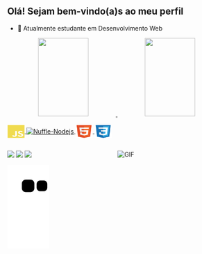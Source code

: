 ## Olá! Sejam bem-vindo(a)s ao meu perfil

- 🧠 Atualmente estudante em Desenvolvimento Web

<div align="center">
  <a href="https://github.com/Nuffle">
  <img height="180em" width="48%" src="https://github-readme-stats.vercel.app/api?username=Nuffle&show_icons=true&theme=dark&include_all_commits=true&count_private=true"/>
  <img height="180em" width="48%" src="https://github-readme-stats.vercel.app/api/top-langs/?username=Nuffle&layout=compact&langs_count=7&theme=dark"/>
</div>
<div style="display: inline_block"><br>
  <img align="center" alt="Nuffle-Js" height="30" width="40" src="https://raw.githubusercontent.com/devicons/devicon/master/icons/javascript/javascript-plain.svg">
  <img align="center" alt="Nuffle-Nodejs" height="30" width="40" src="https://cdn.jsdelivr.net/gh/devicons/devicon/icons/nodejs/nodejs-plain.svg">
  <img align="center" alt="Nuffle-HTML" height="30" width="40" src="https://raw.githubusercontent.com/devicons/devicon/master/icons/html5/html5-original.svg">
  <img align="center" alt="Nuffle-CSS" height="30" width="40" src="https://raw.githubusercontent.com/devicons/devicon/master/icons/css3/css3-original.svg">
</div>
  
##

   <a target="_blank" rel="noopener noreferrer" href="https://mir-s3-cdn-cf.behance.net/project_modules/max_1200/5eeea355389655.59822ff824b72.gif"><img align="right" height="150" width="250" alt="GIF" src="https://mir-s3-cdn-cf.behance.net/project_modules/max_1200/5eeea355389655.59822ff824b72.gif" data-canonical-src="https://miro.medium.com/max/1360/1*IRGHmiGsa16stedQvIaZfw.gif" style="max-width:100%;"></a>
  
<div> 

  <a href="https://www.instagram.com/arthurffs.js/" target="_blank"><img src="https://img.shields.io/badge/-Instagram-%23E4405F?style=for-the-badge&logo=instagram&logoColor=white" target="_blank"></a>
  <a href = "mailto:arthurfortunato1010@gmail.com"><img src="https://img.shields.io/badge/-Gmail-%23333?style=for-the-badge&logo=gmail&logoColor=white" target="_blank"></a>
  <a href="https://www.linkedin.com/in/arthur-fortunato-b1aa8b251/" target="_blank"><img src="https://img.shields.io/badge/-LinkedIn-%230077B5?style=for-the-badge&logo=linkedin&logoColor=white" target="_blank"></a> 
  

  
  ![Snake animation](https://github.com/Nuffle/Nuffle/blob/output/github-contribution-grid-snake.svg)

 
</div>
